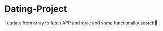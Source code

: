 # Dating-Project
I update from array to fetch APP and style and some functionality
[search💑](https://boboxon.github.io/Dating-Project/.)
